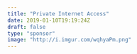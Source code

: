 ```yaml
---
title: "Private Internet Access"
date: 2019-01-10T19:19:24Z
draft: false
type: "sponsor"
image: "http://i.imgur.com/wqhyaPm.png"
---
```


